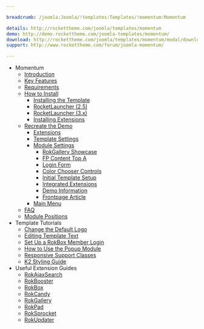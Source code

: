 ```yaml
---

breadcrumb: /joomla:Joomla/!templates:Templates/!momentum:Momentum

details: http://rockettheme.com/joomla/templates/momentum
demo: http://demo.rockettheme.com/joomla-templates/momentum/
download: http://rockettheme.com/joomla/templates/momentum/modal/downloads
support: http://www.rockettheme.com/forum/joomla-momentum/

---
```


* Momentum
    * [Introduction]()
    * [Key Features](INDEX.md#key-features)
    * [Requirements](INDEX.md#requirements)
    * [How to Install](../../platform/templates.md#how-to-install)
        * [Installing the Template](../../platform/templates.md#how-to-install-a-joomla-template)
        * [RocketLauncher (2.5)](../../platform/install_joomla_25.md)
        * [RocketLauncher (3.x)](../../platform/install_joomla_3x.md)
        * [Installing Extensions](../../platform/extensions.md#how-to-install-an-extension)
    * [Recreate the Demo](demo.md)
        * [Extensions](demo.md#recommended-extensions)
        * [Template Settings](demo_override.md)
        * [Module Settings](demo.md#module-settings)
            * [RokGallery Showcase](demo_module_1.md)
            * [FP Content Top A](demo_module_2.md)
            * [Login Form](demo_module_3.md)
            * [Color Chooser Controls](demo_module_4.md)
            * [Initial Template Setup](demo_module_5.md)
            * [Integrated Extensions](demo_module_6.md)
            * [Demo Information](demo_module_7.md)
            * [Frontpage Article](demo_module_8.md)
        * [Main Menu](demo.md#menu-settings)
    * [FAQ](faq.md)
    * [Module Positions](positions.md)
* Template Tutorials
    * [Change the Default Logo](../../basic/how_to_edit_the_logo.md)
    * [Editing Template Text](../../basic/how_to_edit_template_text.md)
    * [Set Up a RokBox Member Login](../../basic/how_to_set_up_a_rokbox_member_login.md)
    * [How to Use the Popup Module](../../basic/how_to_use_popup_module.md)
    * [Responsive Support Classes](../../basic/responsive_support_classes.md)
    * [K2 Styling Guide](../../basic/k2_styling_guide.md)
* Useful Extension Guides
    * [RokAjaxSearch](../../extensions/rokajaxsearch/)
    * [RokBooster](../../extensions/rokbooster/)
    * [RokBox](../../extensions/rokbox/)
    * [RokCandy](../../extensions/rokcandy)
    * [RokGallery](../../extensions/rokgallery/)
    * [RokPad](../../extensions/rokpad/)
    * [RokSprocket](../../extensions/roksprocket/)
    * [RokUpdater](../../extensions/rokupdater/)